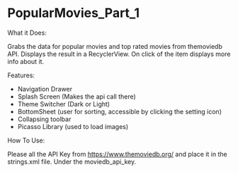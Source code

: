# PopularMovies_Part_1

What it Does:
  
  Grabs the data for popular movies and top rated movies from themoviedb API. Displays the result in a RecyclerView. On click of the item displays more info about it.

Features:
  - Navigation Drawer
  - Splash Screen (Makes the api call there)
  - Theme Switcher (Dark or Light)
  - BottomSheet (user for sorting, accessible by clicking the setting icon)
  - Collapsing toolbar 
  - Picasso Library (used to load images)

How To Use:
  
  Please all the API Key from https://www.themoviedb.org/ and place it in the strings.xml file. Under the moviedb_api_key.
